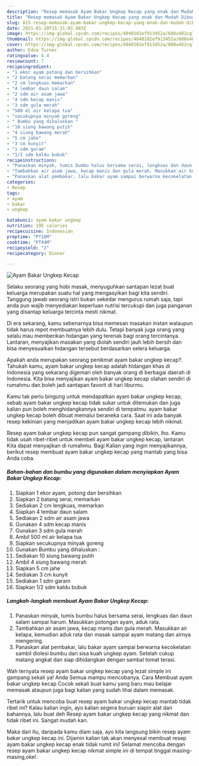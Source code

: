 ```yaml
---
description: "Resep memasak Ayam Bakar Ungkep Kecap yang enak dan Mudah Dibuat"
title: "Resep memasak Ayam Bakar Ungkep Kecap yang enak dan Mudah Dibuat"
slug: 815-resep-memasak-ayam-bakar-ungkep-kecap-yang-enak-dan-mudah-dibuat
date: 2021-01-20T15:31:03.903Z
image: https://img-global.cpcdn.com/recipes/4040102ef913452a/680x482cq70/ayam-bakar-ungkep-kecap-foto-resep-utama.jpg
thumbnail: https://img-global.cpcdn.com/recipes/4040102ef913452a/680x482cq70/ayam-bakar-ungkep-kecap-foto-resep-utama.jpg
cover: https://img-global.cpcdn.com/recipes/4040102ef913452a/680x482cq70/ayam-bakar-ungkep-kecap-foto-resep-utama.jpg
author: Edna Turner
ratingvalue: 4.4
reviewcount: 7
recipeingredient:
- "1 ekor ayam potong dan bersihkan"
- "2 batang serai memarkan"
- "2 cm lengkuas memarkan"
- "4 lembar daun salam"
- "2 sdm air asam jawa"
- "4 sdm kecap manis"
- "3 sdm gula merah"
- "500 ml air kelapa tua"
- "secukupnya minyak goreng"
- " Bumbu yang dihaluskan "
- "10 siung bawang putih"
- "4 siung bawang merah"
- "5 cm jahe"
- "3 cm kunyit"
- "1 sdm garam"
- "1/2 sdm kaldu bubuk"
recipeinstructions:
- "Panaskan minyak, tumis bumbu halus bersama serai, lengkuas dan daun salam sampai harum. Masukkan potongan ayam, aduk rata."
- "Tambahkan air asam jawa, kecap manis dan gula merah. Masukkan air kelapa, kemudian aduk rata dan masak sampai ayam matang dan airnya mengering."
- "Panaskan alat pembakar, lalu bakar ayam sampai berwarna kecokelatan sambil diolesi bumbu dari sisa kuah ungkep ayam. Setelah cukup matang angkat dan siap dihidangkan dengan sambal tomat terasi."
categories:
- Resep
tags:
- ayam
- bakar
- ungkep

katakunci: ayam bakar ungkep 
nutrition: 195 calories
recipecuisine: Indonesian
preptime: "PT18M"
cooktime: "PT44M"
recipeyield: "2"
recipecategory: Dinner

---
```



![Ayam Bakar Ungkep Kecap](https://img-global.cpcdn.com/recipes/4040102ef913452a/680x482cq70/ayam-bakar-ungkep-kecap-foto-resep-utama.jpg)

Selaku seorang yang hobi masak, menyuguhkan santapan lezat buat keluarga merupakan suatu hal yang mengasyikan bagi kita sendiri. Tanggung jawab seorang istri bukan sekedar mengurus rumah saja, tapi anda pun wajib menyediakan keperluan nutrisi tercukupi dan juga panganan yang disantap keluarga tercinta mesti nikmat.

Di era  sekarang, kamu sebenarnya bisa memesan masakan instan walaupun tidak harus repot membuatnya lebih dulu. Tetapi banyak juga orang yang selalu mau memberikan hidangan yang terenak bagi orang tercintanya. Lantaran, menyajikan masakan yang diolah sendiri jauh lebih bersih dan bisa menyesuaikan hidangan tersebut berdasarkan selera keluarga. 



Apakah anda merupakan seorang penikmat ayam bakar ungkep kecap?. Tahukah kamu, ayam bakar ungkep kecap adalah hidangan khas di Indonesia yang sekarang digemari oleh banyak orang di berbagai daerah di Indonesia. Kita bisa menyajikan ayam bakar ungkep kecap olahan sendiri di rumahmu dan boleh jadi santapan favorit di hari liburmu.

Kamu tak perlu bingung untuk mendapatkan ayam bakar ungkep kecap, sebab ayam bakar ungkep kecap tidak sukar untuk ditemukan dan juga kalian pun boleh menghidangkannya sendiri di tempatmu. ayam bakar ungkep kecap boleh dibuat memalui beraneka cara. Saat ini ada banyak resep kekinian yang menjadikan ayam bakar ungkep kecap lebih nikmat.

Resep ayam bakar ungkep kecap pun sangat gampang dibikin, lho. Kamu tidak usah ribet-ribet untuk membeli ayam bakar ungkep kecap, lantaran Kita dapat menyajikan di rumahmu. Bagi Kalian yang ingin menyajikannya, berikut resep membuat ayam bakar ungkep kecap yang mantab yang bisa Anda coba.

<!--inarticleads1-->

##### Bahan-bahan dan bumbu yang digunakan dalam menyiapkan Ayam Bakar Ungkep Kecap:

1. Siapkan 1 ekor ayam, potong dan bersihkan
1. Siapkan 2 batang serai, memarkan
1. Sediakan 2 cm lengkuas, memarkan
1. Siapkan 4 lembar daun salam
1. Sediakan 2 sdm air asam jawa
1. Gunakan 4 sdm kecap manis
1. Gunakan 3 sdm gula merah
1. Ambil 500 ml air kelapa tua
1. Siapkan secukupnya minyak goreng
1. Gunakan  Bumbu yang dihaluskan :
1. Sediakan 10 siung bawang putih
1. Ambil 4 siung bawang merah
1. Siapkan 5 cm jahe
1. Sediakan 3 cm kunyit
1. Sediakan 1 sdm garam
1. Siapkan 1/2 sdm kaldu bubuk




<!--inarticleads2-->

##### Langkah-langkah membuat Ayam Bakar Ungkep Kecap:

1. Panaskan minyak, tumis bumbu halus bersama serai, lengkuas dan daun salam sampai harum. Masukkan potongan ayam, aduk rata.
1. Tambahkan air asam jawa, kecap manis dan gula merah. Masukkan air kelapa, kemudian aduk rata dan masak sampai ayam matang dan airnya mengering.
1. Panaskan alat pembakar, lalu bakar ayam sampai berwarna kecokelatan sambil diolesi bumbu dari sisa kuah ungkep ayam. Setelah cukup matang angkat dan siap dihidangkan dengan sambal tomat terasi.




Wah ternyata resep ayam bakar ungkep kecap yang lezat simple ini gampang sekali ya! Anda Semua mampu mencobanya. Cara Membuat ayam bakar ungkep kecap Cocok sekali buat kamu yang baru mau belajar memasak ataupun juga bagi kalian yang sudah lihai dalam memasak.

Tertarik untuk mencoba buat resep ayam bakar ungkep kecap mantab tidak ribet ini? Kalau kalian ingin, ayo kalian segera buruan siapin alat dan bahannya, lalu buat deh Resep ayam bakar ungkep kecap yang nikmat dan tidak ribet ini. Sangat mudah kan. 

Maka dari itu, daripada kamu diam saja, ayo kita langsung bikin resep ayam bakar ungkep kecap ini. Dijamin kalian tak akan menyesal membuat resep ayam bakar ungkep kecap enak tidak rumit ini! Selamat mencoba dengan resep ayam bakar ungkep kecap nikmat simple ini di tempat tinggal masing-masing,oke!.

